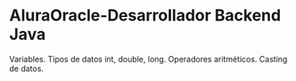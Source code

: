 # AluraOracle-Desarrollador Backend Java
Variables. Tipos de datos int, double, long. Operadores aritméticos. Casting de datos.
